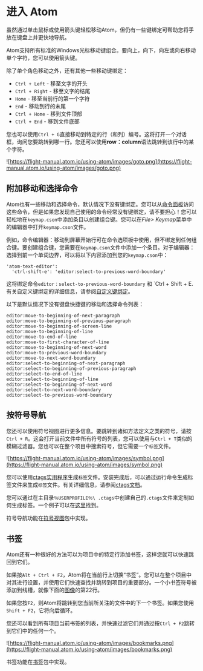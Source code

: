 # 进入 Atom

虽然通过单击鼠标或使用箭头键轻松移动Atom，但仍有一些键绑定可帮助您将手放在键盘上并更快地导航。

Atom支持所有标准的Windows光标移动键组合。要向上，向下，向左或向右移动单个字符，您可以使用箭头键。

除了单个角色移动之外，还有其他一些移动键绑定：
- `Ctrl + Left` - 移至文字的开头
- `Ctrl + Right` - 移至文字的结尾
- `Home` - 移至当前行的第一个字符
- `End` - 移动到行的末尾
- `Ctrl + Home` - 移到文件顶部
- `Ctrl + End` - 移到文件底部

您也可以使用`Ctrl + G`直接移动到特定的行（和列）编号。这将打开一个对话框，询问您要跳转到哪一行。您还可以使用**row：column**语法跳转到该行中的某个字符。

![https://flight-manual.atom.io/using-atom/images/goto.png](https://flight-manual.atom.io/using-atom/images/goto.png)

## 附加移动和选择命令

Atom也有一些移动和选择命令，默认情况下没有键绑定。您可以从[命令面板](https://flight-manual.atom.io/getting-started/sections/atom-basics/#command-palette)访问这些命令，但是如果您发现自己使用的命令经常没有键绑定，请不要担心！您可以轻松地在`keymap.cson`中添加条目以创建组合键。您可以在*File> Keymap*菜单中的编辑器中打开`keymap.cson`文件。

例如，命令编辑器：移动到屏幕开始行可在命令选项板中使用，但不绑定到任何组合键。要创建组合键，您需要在`keymap.cson`文件中添加一个条目。对于编辑器：选择到前一个单词边界，可以将以下内容添加到您的`keymap.cson`中：

```
'atom-text-editor':
  'ctrl-shift-e': 'editor:select-to-previous-word-boundary'
```

这将绑定命令`editor：select-to-previous-word-boundary` 和 `Ctrl + Shift + E.有关自定义键绑定的详细信息，请参阅[自定义键绑定](https://flight-manual.atom.io/using-atom/sections/basic-customization/#customizing-keybindings)。

以下是默认情况下没有键盘快捷键的移动和选择命令列表：

```
editor:move-to-beginning-of-next-paragraph
editor:move-to-beginning-of-previous-paragraph
editor:move-to-beginning-of-screen-line
editor:move-to-beginning-of-line
editor:move-to-end-of-line
editor:move-to-first-character-of-line
editor:move-to-beginning-of-next-word
editor:move-to-previous-word-boundary
editor:move-to-next-word-boundary
editor:select-to-beginning-of-next-paragraph
editor:select-to-beginning-of-previous-paragraph
editor:select-to-end-of-line
editor:select-to-beginning-of-line
editor:select-to-beginning-of-next-word
editor:select-to-next-word-boundary
editor:select-to-previous-word-boundary
```

## 按符号导航

您还可以使用符号视图进行更多信息。要跳转到诸如方法定义之类的符号，请按`Ctrl + R`。这会打开当前文件中所有符号的列表，您可以使用与`Ctrl + T`类似的模糊过滤器。您也可以在整个项目中搜索符号，但它需要一个`标签`文件。

![https://flight-manual.atom.io/using-atom/images/symbol.png](https://flight-manual.atom.io/using-atom/images/symbol.png)

您可以使用[ctags实用程序](https://ctags.io/)生成`标签`文件。安装完成后，可以通过运行命令生成标签文件来生成`标签`文件。有关详细信息，请参阅[ctags文档](https://docs.ctags.io/en/latest/)。

您可以通过在主目录`％USERPROFILE％\ .ctags`中创建自己的`.ctags`文件来定制如何生成标签。一个例子可以在[这里](https://github.com/atom/symbols-view/blob/master/lib/ctags-config)找到。

符号导航功能在[符号视图](https://github.com/atom/symbols-view)包中实现。

## 书签

Atom还有一种很好的方法可以为项目中的特定行添加书签，这样您就可以快速跳回到它们。

如果按`Alt + Ctrl + F2`，Atom将在当前行上切换“书签”。您可以在整个项目中对其进行设置，并使用它们快速查找并跳转到项目的重要部分。一个小书签符号被添加到线槽，就像下面的[图像](https://flight-manual.atom.io/using-atom/sections/moving-in-atom/#bookmarks-image)的第22行。

如果您按`F2`，则Atom将跳转到您当前所关注的文件中的下一个书签。如果您使用`Shift + F2`，它将向后循环。

您还可以看到所有项目当前书签的列表，并快速过滤它们并通过按`Ctrl + F2`跳转到它们中的任何一个。

![https://flight-manual.atom.io/using-atom/images/bookmarks.png](https://flight-manual.atom.io/using-atom/images/bookmarks.png)

书签功能在[书签](https://github.com/atom/bookmarks)包中实现。
